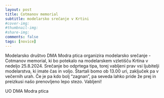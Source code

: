 ```yaml
---
layout: post
title: Cotmanov memorial
subtitle: modelarsko srečanje v Krtini
#cover-img:
#thumbnail-img:
#share-img:
comments: false
tags: [novice]
---
```


Modelarsko društvo DMA Modra ptica organizira modelarsko srečanje - Cotmanov memorial, ki bo potekalo na modelarskem vzletišču Krtina v nedeljo 25.8.2024. Srečanje bo odprtega tipa, torej vabljeni prav vsi ljubitelji modelarstva, ki imate čas in voljo.
Štartali bomo ob 13.00 uri, zaključek pa v večernih urah.
Če je pa kdo bolj “zagnan”, pa seveda lahko pride že prej in preizkusi našo prenovljeno lepo stezo.
Vabljeni!

UO DMA Modra ptica
